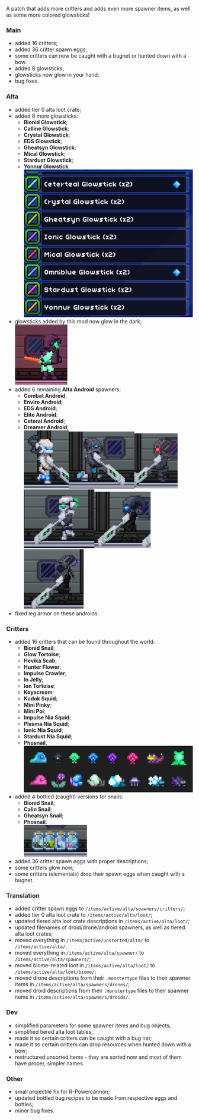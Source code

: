 A patch that adds more critters and adds even more spawner items, as well as some more colored glowsticks!

### Main

- added 16 critters;
- added 36 critter spawn eggs;
- some critters can now be caught with a bugnet or hunted down with a bow.
- added 8 glowsticks;
- glowsticks now glow in your hand;
- bug fixes.

### Alta

- added tier 0 alta loot crate;
- added 8 more glowsticks:
  - **Bionid Glowstick**;
  - **Calline Glowstick**;
  - **Crystal Glowstick**;
  - **EDS Glowstick**;
  - **Gheatsyn Glowstick**;
  - **Mical Glowstick**;
  - **Stardust Glowstick**;
  - **Yonnur Glowstick**.  
  ![ ](https://raw.githubusercontent.com/Ceterai/Enternia/main/.meta/images/showcase/2.3.4b/glowsticks.png)
- glowsticks added by this mod now glow in the dark;  
  ![ ](https://raw.githubusercontent.com/Ceterai/Enternia/main/.meta/images/showcase/2.3.4b/glow.png)
- added 6 remaining **Alta Android** spawners:
  - **Combat Android**;
  - **Enviro Android**;
  - **EDS Android**;
  - **Elite Android**;
  - **Ceterai Android**;
  - **Dreamer Android**;  
  ![ ](https://raw.githubusercontent.com/Ceterai/Enternia/main/.meta/images/showcase/2.3.4b/android1.png)![ ](https://raw.githubusercontent.com/Ceterai/Enternia/main/.meta/images/showcase/2.3.4b/android2.png)![ ](https://raw.githubusercontent.com/Ceterai/Enternia/main/.meta/images/showcase/2.3.4b/android3.png)![ ](https://raw.githubusercontent.com/Ceterai/Enternia/main/.meta/images/showcase/2.3.4b/android4.png)![ ](https://raw.githubusercontent.com/Ceterai/Enternia/main/.meta/images/showcase/2.3.4b/android5.png)![ ](https://raw.githubusercontent.com/Ceterai/Enternia/main/.meta/images/showcase/2.3.4b/android6.png)
- fixed leg armor on these androids.

### Critters

- added 16 critters that can be found throughout the world:
  - **Bionid Snail**;
  - **Glow Tortoise**;
  - **Hevika Scab**;
  - **Hunter Flower**;
  - **Impulse Crawler**;
  - **In Jelly**;
  - **Ion Tortoise**;
  - **Koyscream**;
  - **Kudok Squid**;
  - **Mini Pinky**;
  - **Mini Poi**;
  - **Impulse Nia Squid**;
  - **Plasma Nia Squid**;
  - **Ionic Nia Squid**;
  - **Stardust Nia Squid**;
  - **Phosnail**.  
  ![ ](https://raw.githubusercontent.com/Ceterai/Enternia/main/.meta/images/showcase/2.3.4b/critters.png)
- added 4 bottled (caught) versions for snails:
  - **Bionid Snail**;
  - **Calin Snail**;
  - **Gheatsyn Snail**;
  - **Phosnail**.  
  ![ ](https://raw.githubusercontent.com/Ceterai/Enternia/main/.meta/images/showcase/2.3.4b/bugnet.png)
- added 36 critter spawn eggs with proper descriptions;
- some critters glow now;
- some critters (elementals) drop their spawn eggs when caught with a bugnet.

### Translation

- added critter spawn eggs to `/items/active/alta/spawners/critters/`;
- added tier 0 alta loot crate to `/items/active/alta/loot/`;
- updated tiered alta loot crate descriptions in `/items/active/alta/loot/`;
- updated filenames of droid/drone/android spawners, as well as tiered alta loot crates;
- moved everything in `/items/active/unstorted/alta/` to `/items/active/alta/`;
- moved everything in `/items/active/alta/spawner/` to `/items/active/alta/spawners/`;
- moved biome-related loot in `/items/active/alta/loot/` to `/items/active/alta/loot/biome/`;
- moved drone descriptions from their `.monstertype` files to their spawner items in `/items/active/alta/spawners/drones/`;
- moved droid descriptions from their `.monstertype` files to their spawner items in `/items/active/alta/spawners/droids/`.

### Dev

- simplified parameters for some spawner items and bug objects;
- simplified tiered alta loot tables;
- made it so certain critters can be caught with a bug net;
- made it so certain critters can drop resources when hunted down with a bow;
- restructured unsorted items - they are sorted now and most of them have proper, simpler names.

### Other

- small projectile fix for R-Powercannon;
- updated bottled bug recipes to be made from respective eggs and bottles;
- minor bug fixes.
